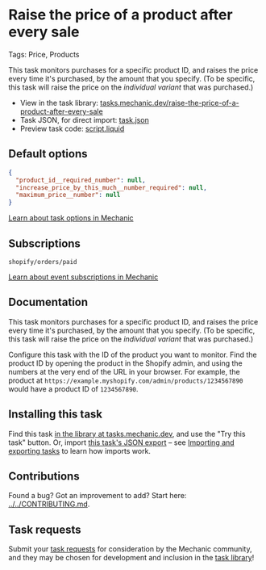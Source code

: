 # Raise the price of a product after every sale

Tags: Price, Products

This task monitors purchases for a specific product ID, and raises the price every time it's purchased, by the amount that you specify. (To be specific, this task will raise the price on the _individual variant_ that was purchased.)

* View in the task library: [tasks.mechanic.dev/raise-the-price-of-a-product-after-every-sale](https://tasks.mechanic.dev/raise-the-price-of-a-product-after-every-sale)
* Task JSON, for direct import: [task.json](../../tasks/raise-the-price-of-a-product-after-every-sale.json)
* Preview task code: [script.liquid](./script.liquid)

## Default options

```json
{
  "product_id__required_number": null,
  "increase_price_by_this_much__number_required": null,
  "maximum_price__number": null
}
```

[Learn about task options in Mechanic](https://learn.mechanic.dev/core/tasks/options)

## Subscriptions

```liquid
shopify/orders/paid
```

[Learn about event subscriptions in Mechanic](https://learn.mechanic.dev/core/tasks/subscriptions)

## Documentation

This task monitors purchases for a specific product ID, and raises the price every time it's purchased, by the amount that you specify. (To be specific, this task will raise the price on the _individual variant_ that was purchased.)

Configure this task with the ID of the product you want to monitor. Find the product ID by opening the product in the Shopify admin, and using the numbers at the very end of the URL in your browser. For example, the product at `https://example.myshopify.com/admin/products/1234567890` would have a product ID of `1234567890`.

## Installing this task

Find this task [in the library at tasks.mechanic.dev](https://tasks.mechanic.dev/raise-the-price-of-a-product-after-every-sale), and use the "Try this task" button. Or, import [this task's JSON export](../../tasks/raise-the-price-of-a-product-after-every-sale.json) – see [Importing and exporting tasks](https://learn.mechanic.dev/core/tasks/import-and-export) to learn how imports work.

## Contributions

Found a bug? Got an improvement to add? Start here: [../../CONTRIBUTING.md](../../CONTRIBUTING.md).

## Task requests

Submit your [task requests](https://mechanic.canny.io/task-requests) for consideration by the Mechanic community, and they may be chosen for development and inclusion in the [task library](https://tasks.mechanic.dev/)!
